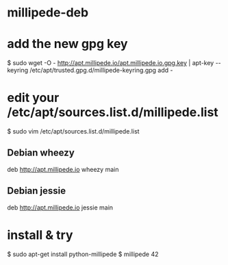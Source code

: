 millipede-deb
========================

# add the new gpg key
$ sudo wget -O - http://apt.millipede.io/apt.millipede.io.gpg.key | apt-key --keyring /etc/apt/trusted.gpg.d/millipede-keyring.gpg add -

# edit your /etc/apt/sources.list.d/millipede.list
$ sudo vim /etc/apt/sources.list.d/millipede.list

## Debian wheezy
deb http://apt.millipede.io wheezy main

## Debian jessie
deb http://apt.millipede.io jessie main

# install & try
$ sudo apt-get install python-millipede
$ millipede 42
